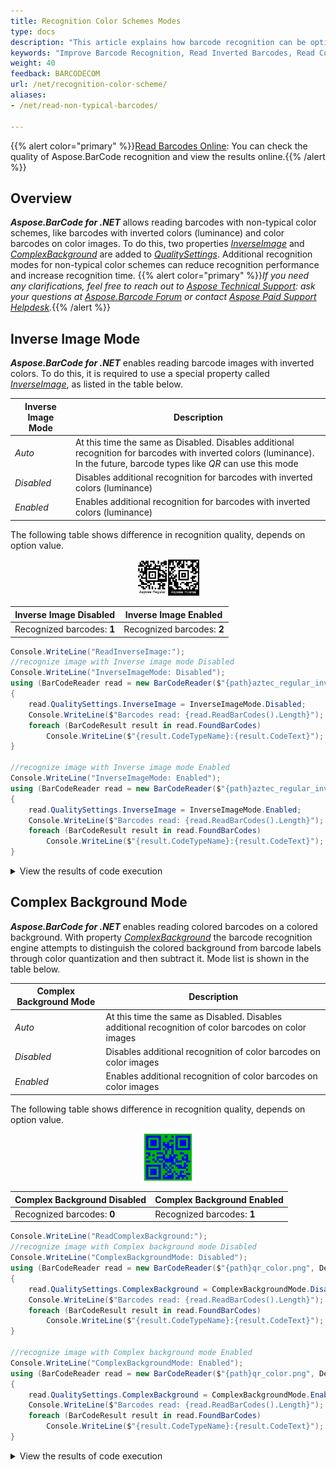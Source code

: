 ```yaml
---
title: Recognition Color Schemes Modes
type: docs
description: "This article explains how barcode recognition can be optimized for different color schemes"
keywords: "Improve Barcode Recognition, Read Inverted Barcodes, Read Colored Barcode, Aspose.BarCode, Read Barcode C#"
weight: 40
feedback: BARCODECOM
url: /net/recognition-color-scheme/
aliases:
- /net/read-non-typical-barcodes/

---
```

{{% alert color="primary" %}}[Read Barcodes Online](https://products.aspose.app/barcode/recognize): You can check the quality of Aspose.BarCode recognition and view the results online.{{% /alert %}}
## **Overview**
***Aspose.BarCode for .NET*** allows reading barcodes with non-typical color schemes, like barcodes with inverted colors (luminance) and color barcodes on color images. To do this, two properties [*InverseImage*](https://reference.aspose.com/barcode/net/aspose.barcode.barcoderecognition/qualitysettings/properties/inverseimage) and [*ComplexBackground*](https://reference.aspose.com/barcode/net/aspose.barcode.barcoderecognition/qualitysettings/properties/complexbackground) are added to [*QualitySettings*](https://reference.aspose.com/barcode/net/aspose.barcode.barcoderecognition/qualitysettings). Additional recognition modes for non-typical color schemes can reduce recognition performance and increase recognition time.
{{% alert color="primary" %}}*If you need any clarifications, feel free to reach out to [Aspose Technical Support](/barcode/net/technical-support/): ask your questions at [Aspose.Barcode Forum](https://forum.aspose.com/c/barcode/13) or contact [Aspose Paid Support Helpdesk](https://helpdesk.aspose.com/).*{{% /alert %}}

## **Inverse Image Mode**
***Aspose.BarCode for .NET*** enables reading barcode images with inverted colors. To do this, it is required to use a special property called [*InverseImage*](https://reference.aspose.com/barcode/net/aspose.barcode.barcoderecognition/qualitysettings/properties/inverseimage), as listed in the table below.

|Inverse Image Mode|Description|
|---|---|
|*Auto*| At this time the same as Disabled. Disables additional recognition for barcodes with inverted colors (luminance). In the future, barcode types like *QR* can use this mode |
|*Disabled*| Disables additional recognition for barcodes with inverted colors (luminance) |
|*Enabled*| Enables additional recognition for barcodes with inverted colors (luminance) |

The following table shows difference in recognition quality, depends on option value.

<p align="center"><img src="aztec_regular_inverse.png" width="20%" height="20%"></p>

| Inverse Image Disabled | Inverse Image Enabled |
|---|---|
| Recognized barcodes: **1** | Recognized barcodes: **2** |

``` csharp
Console.WriteLine("ReadInverseImage:");
//recognize image with Inverse image mode Disabled
Console.WriteLine("InverseImageMode: Disabled");
using (BarCodeReader read = new BarCodeReader($"{path}aztec_regular_inverse.png", DecodeType.Aztec))
{
    read.QualitySettings.InverseImage = InverseImageMode.Disabled;
    Console.WriteLine($"Barcodes read: {read.ReadBarCodes().Length}");
    foreach (BarCodeResult result in read.FoundBarCodes)
        Console.WriteLine($"{result.CodeTypeName}:{result.CodeText}");
}

//recognize image with Inverse image mode Enabled
Console.WriteLine("InverseImageMode: Enabled");
using (BarCodeReader read = new BarCodeReader($"{path}aztec_regular_inverse.png", DecodeType.Aztec))
{
    read.QualitySettings.InverseImage = InverseImageMode.Enabled;
    Console.WriteLine($"Barcodes read: {read.ReadBarCodes().Length}");
    foreach (BarCodeResult result in read.FoundBarCodes)
        Console.WriteLine($"{result.CodeTypeName}:{result.CodeText}");
}
```

<details>  
<summary>View the results of code execution</summary>

```text  
ReadInverseImage:
InverseImageMode: Disabled
Barcodes read: 1
Aztec:Aspose Regular
InverseImageMode: Enabled
Barcodes read: 2
Aztec:Aspose Regular
Aztec:Aspose Inverse
```

</details>

## **Complex Background Mode**
***Aspose.BarCode for .NET*** enables reading colored barcodes on a colored background. With property [*ComplexBackground*](https://reference.aspose.com/barcode/net/aspose.barcode.barcoderecognition/qualitysettings/properties/complexbackground) the barcode recognition engine attempts to distinguish the colored background from barcode labels through color quantization and then subtract it. Mode list is shown in the table below.

|Complex Background Mode|Description|
|---|---|
|*Auto*| At this time the same as Disabled. Disables additional recognition of color barcodes on color images |
|*Disabled*| Disables additional recognition of color barcodes on color images |
|*Enabled*| Enables additional recognition of color barcodes on color images |

The following table shows difference in recognition quality, depends on option value.

<p align="center"><img src="qr_color.png" width="15%" height="15%"></p>

| Complex Background Disabled | Complex Background Enabled |
|---|---|
| Recognized barcodes: **0** | Recognized barcodes: **1** |

``` csharp
Console.WriteLine("ReadComplexBackground:");
//recognize image with Complex background mode Disabled
Console.WriteLine("ComplexBackgroundMode: Disabled");
using (BarCodeReader read = new BarCodeReader($"{path}qr_color.png", DecodeType.QR))
{
    read.QualitySettings.ComplexBackground = ComplexBackgroundMode.Disabled;
    Console.WriteLine($"Barcodes read: {read.ReadBarCodes().Length}");
    foreach (BarCodeResult result in read.FoundBarCodes)
        Console.WriteLine($"{result.CodeTypeName}:{result.CodeText}");
}

//recognize image with Complex background mode Enabled
Console.WriteLine("ComplexBackgroundMode: Enabled");
using (BarCodeReader read = new BarCodeReader($"{path}qr_color.png", DecodeType.QR))
{
    read.QualitySettings.ComplexBackground = ComplexBackgroundMode.Enabled;
    Console.WriteLine($"Barcodes read: {read.ReadBarCodes().Length}");
    foreach (BarCodeResult result in read.FoundBarCodes)
        Console.WriteLine($"{result.CodeTypeName}:{result.CodeText}");
}
```

<details>  
<summary>View the results of code execution</summary>

```text  
ReadComplexBackground:
ComplexBackgroundMode: Disabled
Barcodes read: 0
ComplexBackgroundMode: Enabled
Barcodes read: 1
QR:Aspose常に先を行く
```

</details>
